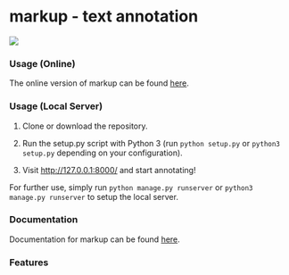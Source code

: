 # markup - text annotation

![](https://i.imgur.com/JP7fc1f.png)

### Usage (Online)

The online version of markup can be found <a href="http://www.getmarkup.com">here</a>.

### Usage (Local Server)

1. Clone or download the repository.

2. Run the setup.py script with Python 3 (run `python setup.py` or `python3 setup.py` depending on your configuration).

3. Visit <a href="http://127.0.0.1:8000/">http://127.0.0.1:8000/</a> and start annotating!

For further use, simply run `python manage.py runserver` or `python3 manage.py runserver` to setup the local server.

### Documentation

Documentation for markup can be found <a href="http://www.getmarkup.com/docs">here</a>.

### Features